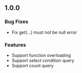 ## 1.0.0

### Bug Fixes

 * Fix get(...) must not be null error

### Features

 * Support function overloading
 * Support select condition query
 * Support count query

